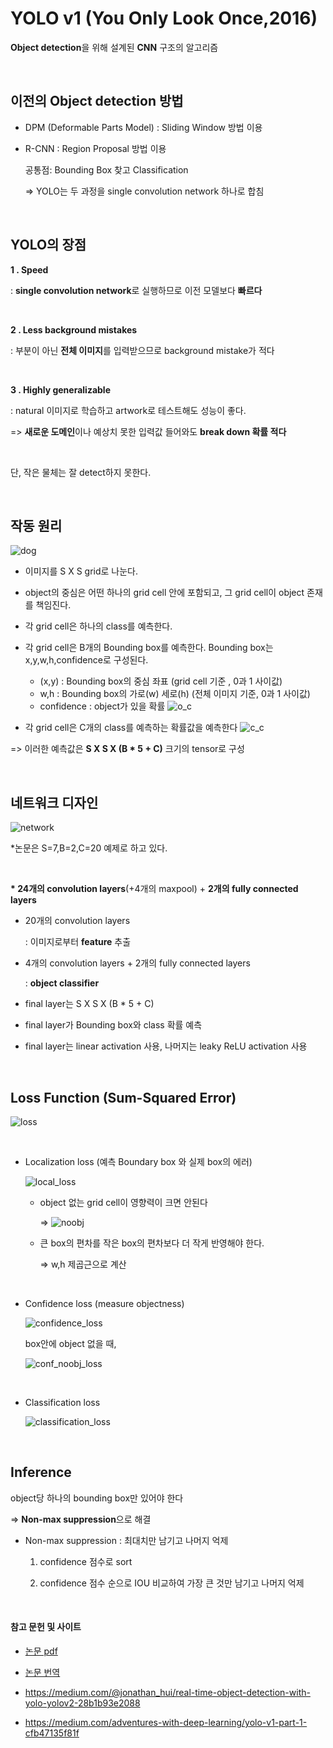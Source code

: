 # YOLO v1 (You Only Look Once,2016)

**Object detection**을 위해 설계된 **CNN** 구조의 알고리즘 

</br>

## 이전의 Object detection 방법

- DPM (Deformable Parts Model) : Sliding Window 방법 이용
 
- R-CNN : Region Proposal 방법 이용

  공통점: Bounding Box 찾고 Classification

  => YOLO는 두 과정을 single convolution network 하나로 합침
  
  </br>
  
  
## YOLO의 장점
  
**1 . Speed** 

  : **single convolution network**로 실행하므로 이전 모델보다 **빠르다**
  
  </br>
   
**2 . Less background mistakes**
  
  : 부분이 아닌 **전체 이미지**를 입력받으므로 background mistake가 적다
  
  </br>

**3 . Highly generalizable**

  : natural 이미지로 학습하고 artwork로 테스트해도 성능이 좋다.

  => **새로운 도메인**이나 예상치 못한 입력값 들어와도 **break down 확률 적다**
  
  </br>
  

단, 작은 물체는 잘 detect하지 못한다.

</br>


## 작동 원리

![dog](https://user-images.githubusercontent.com/33515697/45637624-ef4edc00-bae5-11e8-8d99-050315645272.png)

- 이미지를 S X S grid로 나눈다.

- object의 중심은 어떤 하나의 grid cell 안에 포함되고, 그 grid cell이 object 존재를 책임진다.

- 각 grid cell은 하나의 class를 예측한다.

- 각 grid cell은 B개의 Bounding box를 예측한다. Bounding box는 x,y,w,h,confidence로 구성된다.
  - (x,y) : Bounding box의 중심 좌표 (grid cell 기준 , 0과 1 사이값)
  - w,h : Bounding box의 가로(w) 세로(h) (전체 이미지 기준, 0과 1 사이값)
  - confidence : object가 있을 확률
    ![o_c](https://user-images.githubusercontent.com/33515697/45637630-f0800900-bae5-11e8-8361-6bda99d049b0.png)
    
- 각 grid cell은 C개의 class를 예측하는 확률값을 예측한다
  ![c_c](https://user-images.githubusercontent.com/33515697/45637618-eeb64580-bae5-11e8-8a4d-dadc440dfcc2.png)

=> 이러한 예측값은 **S X S X (B * 5 + C)** 크기의 tensor로 구성

 </br>

## 네트워크 디자인

![network](https://user-images.githubusercontent.com/33515697/45638600-9fbddf80-bae8-11e8-952f-fc5cc064c3df.png)

*논문은 S=7,B=2,C=20 예제로 하고 있다.

 </br>

**\* 24개의 convolution layers**(+4개의 maxpool) + **2개의 fully connected layers**

- 20개의 convolution layers 

  : 이미지로부터 **feature** 추출

- 4개의 convolution layers + 2개의 fully connected layers 

  : **object classifier** 

- final layer는 S X S X (B * 5 + C)

- final layer가 Bounding box와 class 확률 예측 
 
- final layer는 linear activation 사용, 나머지는 leaky ReLU activation 사용

 </br>

## Loss Function (Sum-Squared Error)

![loss](https://user-images.githubusercontent.com/33515697/45637628-efe77280-bae5-11e8-9241-570d2a4762d2.png)

 </br>

- Localization loss (예측 Boundary box 와 실제 box의 에러)

  ![local_loss](https://user-images.githubusercontent.com/33515697/45637627-efe77280-bae5-11e8-8a56-1b15a0f144ac.png)


  - object 없는 grid cell이 영향력이 크면 안된다

    => ![noobj](https://user-images.githubusercontent.com/33515697/45637985-c8dd7080-bae6-11e8-9a5c-85260ee7420b.PNG)


  - 큰 box의 편차를 작은 box의 편차보다 더 작게 반영해야 한다.

    => w,h 제곱근으로 계산
    
     </br>

- Confidence loss (measure objectness)

  ![confidence_loss](https://user-images.githubusercontent.com/33515697/45637623-ef4edc00-bae5-11e8-9282-3c6ad0affa0d.png)
  
  box안에 object 없을 때,
  
  ![conf_noobj_loss](https://user-images.githubusercontent.com/33515697/45637622-ef4edc00-bae5-11e8-84fa-17b3fc42cb17.png)
  
   </br>

- Classification loss

  ![classification_loss](https://user-images.githubusercontent.com/33515697/45637620-eeb64580-bae5-11e8-9365-80e3b2d36645.png)

 </br>

## Inference

object당 하나의 bounding box만 있어야 한다

=> **Non-max suppression**으로 해결

- Non-max suppression : 최대치만 남기고 나머지 억제

  1. confidence 점수로 sort
  
  2. confidence 점수 순으로 IOU 비교하여 가장 큰 것만 남기고 나머지 억제


 </br>

#### 참고 문헌 및 사이트

- [논문 pdf](https://pjreddie.com/media/files/papers/yolo.pdf)

- [논문 번역](http://dhhwang89.tistory.com/51)

- https://medium.com/@jonathan_hui/real-time-object-detection-with-yolo-yolov2-28b1b93e2088

- https://medium.com/adventures-with-deep-learning/yolo-v1-part-1-cfb47135f81f

















  
  


